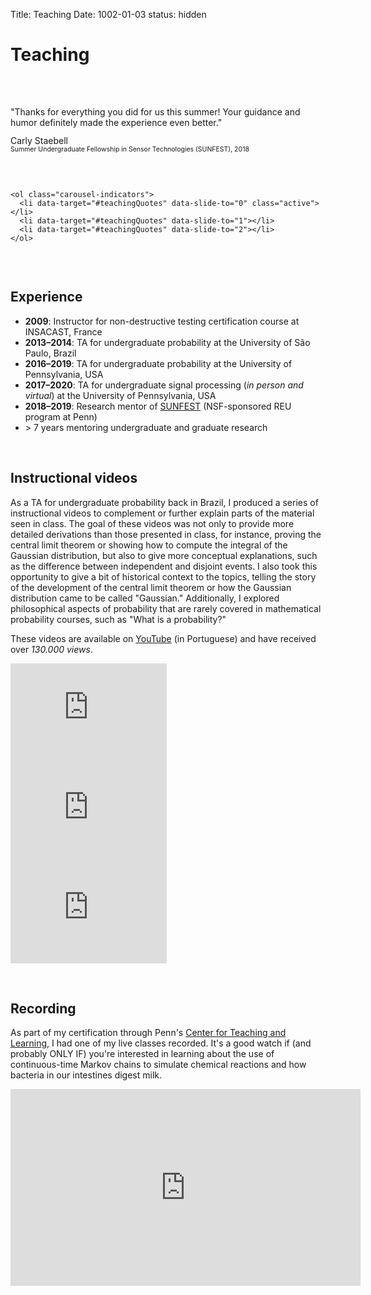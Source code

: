 Title: Teaching
Date: 1002-01-03
status: hidden

<script src="https://code.jquery.com/jquery-3.2.1.slim.min.js" integrity="sha384-KJ3o2DKtIkvYIK3UENzmM7KCkRr/rE9/Qpg6aAZGJwFDMVNA/GpGFF93hXpG5KkN" crossorigin="anonymous"></script>
<script src="https://cdnjs.cloudflare.com/ajax/libs/popper.js/1.12.9/umd/popper.min.js" integrity="sha384-ApNbgh9B+Y1QKtv3Rn7W3mgPxhU9K/ScQsAP7hUibX39j7fakFPskvXusvfa0b4Q" crossorigin="anonymous"></script>
<script src="https://maxcdn.bootstrapcdn.com/bootstrap/4.0.0/js/bootstrap.min.js" integrity="sha384-JZR6Spejh4U02d8jOt6vLEHfe/JQGiRRSQQxSfFWpi1MquVdAyjUar5+76PVCmYl" crossorigin="anonymous"></script>

<style>
  .carousel {
    position: relative;
  }

  .carousel-inner {
    position: relative;
    width: 100%;
    overflow: hidden;
  }

  .carousel-item {
    position: relative;
    display: none;
    -webkit-box-align: center;
    -ms-flex-align: center;
    align-items: center;
    width: 100%;
    height: 150px;
    transition: -webkit-transform 0.6s ease;
    transition: transform 0.6s ease;
    transition: transform 0.6s ease, -webkit-transform 0.6s ease;
    -webkit-backface-visibility: hidden;
    backface-visibility: hidden;
    -webkit-perspective: 1000px;
    perspective: 1000px;
  }

  @media (min-width: 48em) {
    .carousel-item {
      height: 120px;
    }
  }

  .carousel-item.active,
  .carousel-item-next,
  .carousel-item-prev {
    display: block;
  }

  .carousel-item-next,
  .carousel-item-prev {
    position: absolute;
    top: 0;
  }

  .carousel-item-next.carousel-item-left,
  .carousel-item-prev.carousel-item-right {
    -webkit-transform: translateX(0);
    transform: translateX(0);
  }

  @supports ((-webkit-transform-style: preserve-3d) or (transform-style: preserve-3d)) {
    .carousel-item-next.carousel-item-left,
    .carousel-item-prev.carousel-item-right {
      -webkit-transform: translate3d(0, 0, 0);
      transform: translate3d(0, 0, 0);
    }
  }

  .carousel-item-next,
  .active.carousel-item-right {
    -webkit-transform: translateX(100%);
    transform: translateX(100%);
  }

  @supports ((-webkit-transform-style: preserve-3d) or (transform-style: preserve-3d)) {
    .carousel-item-next,
    .active.carousel-item-right {
      -webkit-transform: translate3d(100%, 0, 0);
      transform: translate3d(100%, 0, 0);
    }
  }

  .carousel-item-prev,
  .active.carousel-item-left {
    -webkit-transform: translateX(-100%);
    transform: translateX(-100%);
  }

  @supports ((-webkit-transform-style: preserve-3d) or (transform-style: preserve-3d)) {
    .carousel-item-prev,
    .active.carousel-item-left {
      -webkit-transform: translate3d(-100%, 0, 0);
      transform: translate3d(-100%, 0, 0);
    }
  }

  .carousel-control-prev,
  .carousel-control-next {
    position: absolute;
    top: 0;
    bottom: 0;
    display: -webkit-box;
    display: -ms-flexbox;
    display: flex;
    -webkit-box-align: center;
    -ms-flex-align: center;
    align-items: center;
    -webkit-box-pack: center;
    -ms-flex-pack: center;
    justify-content: center;
    width: 15%;
    color: #fff;
    text-align: center;
    opacity: 0.5;
  }

  .carousel-control-prev:hover, .carousel-control-prev:focus,
  .carousel-control-next:hover,
  .carousel-control-next:focus {
    color: #fff;
    text-decoration: none;
    outline: 0;
    opacity: .9;
  }

  .carousel-control-prev {
    left: 0;
  }

  .carousel-control-next {
    right: 0;
  }

  .carousel-control-prev-icon,
  .carousel-control-next-icon {
    display: inline-block;
    width: 20px;
    height: 20px;
    background: transparent no-repeat center center;
    background-size: 100% 100%;
  }

  .carousel-control-prev-icon {
    background-image: url("data:image/svg+xml;charset=utf8,%3Csvg xmlns='http://www.w3.org/2000/svg' fill='%23fff' viewBox='0 0 8 8'%3E%3Cpath d='M5.25 0l-4 4 4 4 1.5-1.5-2.5-2.5 2.5-2.5-1.5-1.5z'/%3E%3C/svg%3E");
  }

  .carousel-control-next-icon {
    background-image: url("data:image/svg+xml;charset=utf8,%3Csvg xmlns='http://www.w3.org/2000/svg' fill='%23fff' viewBox='0 0 8 8'%3E%3Cpath d='M2.75 0l-1.5 1.5 2.5 2.5-2.5 2.5 1.5 1.5 4-4-4-4z'/%3E%3C/svg%3E");
  }

  .carousel-indicators {
    position: absolute;
    right: 0;
    top: 0;
    bottom: 10px;
    left: 0;
    z-index: 15;
    display: -webkit-box;
    display: -ms-flexbox;
    display: flex;
    -webkit-box-pack: center;
    -ms-flex-pack: center;
    justify-content: center;
    padding-left: 0;
    margin-right: 15%;
    margin-left: 15%;
    list-style: none;
  }

  .carousel-indicators li {
    background-color: #ddd;
    position: relative;
    -webkit-box-flex: 0;
    -ms-flex: 0 1 auto;
    flex: 0 1 auto;
    width: 30px;
    height: 5px;
    margin-right: 3px;
    margin-left: 3px;
    text-indent: -999px;
  }

  .carousel-indicators li::before {
    position: absolute;
    top: -10px;
    left: 0;
    display: inline-block;
    width: 100%;
    height: 10px;
    content: "";
  }

  .carousel-indicators li::after {
    position: absolute;
    bottom: -10px;
    left: 0;
    display: inline-block;
    width: 100%;
    height: 10px;
    content: "";
  }

  .carousel-indicators .active {
    background-color: #0a5daa;
  }

  .carousel-caption {
    position: absolute;
    right: 15%;
    bottom: 20px;
    left: 15%;
    z-index: 10;
    padding-top: 20px;
    padding-bottom: 20px;
    color: #fff;
    text-align: center;
  }

  .carousel-item p:first-of-type {
    margin-top: 1rem;
  }

</style>

# Teaching

&nbsp;

<div id="teachingQuotes" class="carousel slide" data-ride="carousel" data-interval="8000">
  <div class="carousel-inner">
    <div class="carousel-item active">
    <p>"Thanks for everything you did for us this summer! Your guidance and humor definitely made the experience even better."</p>
    <p style="line-height:100%;">Carly Staebell<br />
    <span style="font-size:75%;">Summer Undergraduate Fellowship in Sensor Technologies (SUNFEST), 2018</span></p>
    </div>
    <div class="carousel-item">
    <p>"I thought that Luiz gave an awesome lecture today.  We were pleasantly surprised, usually TAs are not that good / skilled."</p>
    <p style="line-height:100%;">Robert Mack Pierson<br />
    <span style="font-size:75%;">Stochastic Systems Analysis and Simulation (ESE 303), 2017</span></p>
    </div>
    <div class="carousel-item">
    <p>"I’m in ESE 224 and really enjoyed your lecture this morning."</p>
    <p style="line-height:100%;">Jacob Bendell<br />
    <span style="font-size:75%;">Signal and Information Processing (ESE 224), 2020</span></p>
    </div>

    <ol class="carousel-indicators">
      <li data-target="#teachingQuotes" data-slide-to="0" class="active"></li>
      <li data-target="#teachingQuotes" data-slide-to="1"></li>
      <li data-target="#teachingQuotes" data-slide-to="2"></li>
    </ol>
  </div>

</div>

&nbsp;

## Experience

- **2009**: Instructor for non-destructive testing certification course at INSACAST, France  
- **2013&ndash;2014**: TA for undergraduate probability at the University of São Paulo, Brazil  
- **2016&ndash;2019**: TA for undergraduate probability at the University of Pennsylvania, USA
- **2017&ndash;2020**: TA for undergraduate signal processing (*in person and virtual*) at the University of Pennsylvania, USA
- **2018&ndash;2019**: Research mentor of [SUNFEST](https://sunfest.seas.upenn.edu/) (NSF-sponsored REU program at Penn)
- \> 7 years mentoring undergraduate and graduate research

&nbsp;

## Instructional videos

As a TA for undergraduate probability back in Brazil, I produced a series of
instructional videos to complement or further explain parts of the material
seen in class. The goal of these videos was not only to provide more detailed derivations
than those presented in class, for instance, proving the central limit theorem or
showing how to compute the integral of the Gaussian distribution, but also to give
more conceptual explanations, such as the difference between independent and disjoint
events. I also took this opportunity to give a bit of historical context to the
topics, telling the story of the development of the central limit theorem or how
the Gaussian distribution came to be called "Gaussian." Additionally, I explored
philosophical aspects of probability that are rarely covered in mathematical
probability courses, such as "What is a probability?"

These videos are available on [YouTube](https://www.youtube.com/user/luizchamon/videos)
(in Portuguese) and have received over *130.000 views*.


<div style="float:left; margin-right:1rem;">
  <iframe width="250" height="160" src="https://www.youtube.com/embed/v0GRhhfxwkM" frameborder="0"
  allow="accelerometer; autoplay; clipboard-write; encrypted-media; gyroscope; picture-in-picture" allowfullscreen></iframe>
</div>

<div style="float:left; margin-right:1rem;">
  <iframe width="250" height="160" src="https://www.youtube.com/embed/vyHSG58FCyk" frameborder="0"
  allow="accelerometer; autoplay; clipboard-write; encrypted-media; gyroscope; picture-in-picture" allowfullscreen></iframe>
</div>

<div style="float:left; margin-right:1rem;">
  <iframe width="250" height="160" src="https://www.youtube.com/embed/Z27iTuLhkG4" frameborder="0"
  allow="accelerometer; autoplay; clipboard-write; encrypted-media; gyroscope; picture-in-picture" allowfullscreen></iframe>
</div>

<div style="clear:both;"></div>


&nbsp;

## Recording

As part of my certification through Penn's [Center for Teaching and Learning](https://www.ctl.upenn.edu/),
I had one of my live classes recorded. It's a good watch if (and probably ONLY IF) you're interested in learning
about the use of continuous-time Markov chains to simulate chemical reactions and how bacteria in our intestines digest milk.

<iframe width="560" height="315" src="https://www.youtube.com/embed/BjS3FeXrOWE" frameborder="0" allow="accelerometer; autoplay; clipboard-write; encrypted-media; gyroscope; picture-in-picture" allowfullscreen></iframe>
